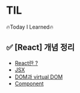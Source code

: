 # TIL
 🔥Today I Learned🔥

## ✅ [React] 개념 정리
 - <a href="https://velog.io/@hongduhyeon/whyReact">React란 ?</a>
 - <a href="https://velog.io/@hongduhyeon/React-JSX">JSX</a>
 - <a href="https://velog.io/@hongduhyeon/React-DOM-Virtual-DOM">DOM과 virtual DOM</a>
 - <a href="https://velog.io/@hongduhyeon/React-component">Component</a>
